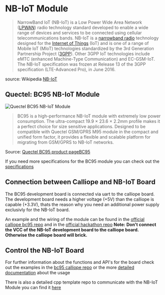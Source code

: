 # NB-IoT Module

> NarrowBand IoT (NB-IoT) is a Low Power Wide Area Network ([LPWAN](https://en.wikipedia.org/wiki/LPWAN)) radio technology standard developed to enable a wide range of devices and services to be connected using cellular telecommunications bands. NB-IoT is a [narrowband radio](https://en.wikipedia.org/wiki/Narrowband) technology designed for the [Internet of Things](https://en.wikipedia.org/wiki/Internet_of_Things) (IoT) and is one of a range of Mobile IoT (MIoT) technologies standardized by the 3rd Generation Partnership Project ([3GPP](https://en.wikipedia.org/wiki/3GPP)). Other 3GPP IoT technologies include eMTC (enhanced Machine-Type Communication) and EC-GSM-IoT. The NB-IoT specification was frozen at Release 13 of the 3GPP specification (LTE-Advanced Pro), in June 2016.

source: Wikipedia [NB-IoT](https://en.wikipedia.org/wiki/NarrowBand_IOT)

## Quectel: BC95 NB-IoT Module

![Quectel BC95 NB-IoT Module](/assets/quectel-bc95.jpg)  

> BC95 is a high-performance NB-IoT module with extremely low power consumption. The ultra-compact 19.9 × 23.6 × 2.2mm profile makes it a perfect choice for size sensitive applications. Designed to be compatible with Quectel GSM/GPRS M95 module in the compact and unified form factor, it provides a flexible and scalable platform for migrating from GSM/GPRS to NB-IoT networks.

Source: [Quectel BC95 product pageBC95](http://www.quectel.com/product/bc95.htm)

If you need more specifications for the BC95 module you can check out the [specifications](http://www.quectel.com/UploadFile/Product/Quectel_GSM_EVB_User_Guide_V3.4.pdf)

## Connection between Calliope and NB-IoT Board

The BC95 development board is connected via uart to the calliope board. The development board needs a higher voltage (+5V) than the calliope is capable (+3.3V), thats the reason why you need an additional power supply exclusivly for the NB-IoT board.

An example and the wiring of the module can be found in the [official calliope bc95 repo](https://github.com/calliope-mini/pxt-calliope-bc95) and in the [official hackathon repo](https://github.com/ubirch/telekom-nbiot-hackathon-2017)
**Note:** **Don't connect the VCC of the NB-IoT development board to the calliope board. Otherwise the calliope board will brick.**

## Control the NB-IoT Board
For further information about the functions and API's for the board check out the examples in the [bc95 calliope repo](https://github.com/calliope-mini/pxt-calliope-bc95) or the more [detailed documentation](https://github.com/ubirch/telekom-nbiot-hackathon-2017/blob/master/en-pxt-development.md) about the usage

There is also a detailed cpp template repo to communicate with the NB-IoT Module you can find it [here](https://github.com/ubirch/telekom-nbiot-hackathon-2017/tree/master/nbiot-cpp-template)

